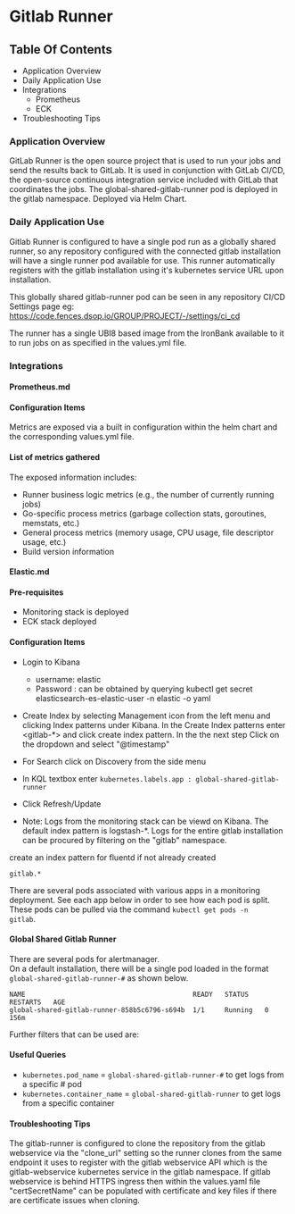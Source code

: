 # Gitlab Runner

## Table Of Contents

- Application Overview
- Daily Application Use
- Integrations
    - Prometheus
    - ECK
- Troubleshooting Tips

### Application Overview

GitLab Runner is the open source project that is used to run your jobs and send the results back to GitLab. It is used in conjunction with GitLab CI/CD, the open-source continuous integration service included with GitLab that coordinates the jobs.
The global-shared-gitlab-runner pod is deployed in the gitlab namespace.
Deployed via Helm Chart.

### Daily Application Use

Gitlab Runner is configured to have a single pod run as a globally shared runner, so any repository configured with the connected gitlab installation will have a single runner pod available for use. This runner automatically registers with the gitlab installation using it's kubernetes service URL upon installation.

This globally shared gitlab-runner pod can be seen in any repository CI/CD Settings page eg:
https://code.fences.dsop.io/GROUP/PROJECT/-/settings/ci_cd

The runner has a single UBI8 based image from the IronBank available to it to run jobs on as specified in the values.yml file.

### Integrations

#### Prometheus.md

#### Configuration Items

Metrics are exposed via a built in configuration within the helm chart and the corresponding values.yml file.

#### List of metrics gathered

The exposed information includes:
  - Runner business logic metrics (e.g., the number of currently running jobs)
  - Go-specific process metrics (garbage collection stats, goroutines, memstats, etc.)
  - General process metrics (memory usage, CPU usage, file descriptor usage, etc.)
  - Build version information 

#### Elastic.md

#### Pre-requisites
- Monitoring stack is deployed
- ECK stack deployed

#### Configuration Items

- Login to Kibana
  - username: elastic
  - Password : can be obtained by querying kubectl get secret elasticsearch-es-elastic-user -n elastic -o yaml
- Create Index by  selecting Management icon from the left menu and  clicking Index patterns under Kibana.  In the Create Index patterns enter <gitlab-*> and click create index pattern.  In the the next step Click on the dropdown and select "@timestamp"

- For Search click on Discovery from the side menu

- In KQL textbox enter `kubernetes.labels.app : global-shared-gitlab-runner`

- Click Refresh/Update

- Note: Logs from the monitoring stack can be viewd on Kibana. The default index pattern is logstash-*. Logs for the entire gitlab installation can be procured by filtering on the "gitlab" namespace.

create an index pattern for fluentd if not already created
```
gitlab.*
```

There are several pods associated with various apps in a monitoring deployment.
See each app below in order to see how each pod is split.
These pods can be pulled via the command <code>kubectl get pods -n gitlab</code>.

#### Global Shared Gitlab Runner
There are several pods for alertmanager.   
On a default installation, there will be a single pod loaded in the format <code>global-shared-gitlab-runner-#</code> as shown below.
```
NAME                                          READY   STATUS    RESTARTS   AGE
global-shared-gitlab-runner-858b5c6796-s694b  1/1     Running   0          156m
```
Further filters that can be used are:

#### Useful Queries

- `kubernetes.pod_name`   = `global-shared-gitlab-runner-#` to get logs from a specific # pod
- `kubernetes.container_name` = `global-shared-gitlab-runner` to get logs from a specific container

#### Troubleshooting Tips

The gitlab-runner is configured to clone the repository from the gitlab webservice via the "clone_url" setting so the runner clones from the same endpoint it uses to register with the gitlab webservice API which is the gitlab-webservice kubernetes service in the gitlab namespace.
If gitlab webservice is behind HTTPS ingress then within the values.yaml file "certSecretName" can be populated with certificate and key files if there are certificate issues when cloning.
